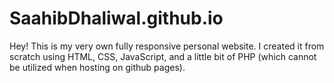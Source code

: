 # SaahibDhaliwal.github.io
Hey! This is my very own fully responsive personal website. I created it from scratch using HTML, CSS, JavaScript, and a little bit of PHP (which cannot be utilized when hosting on github pages).
